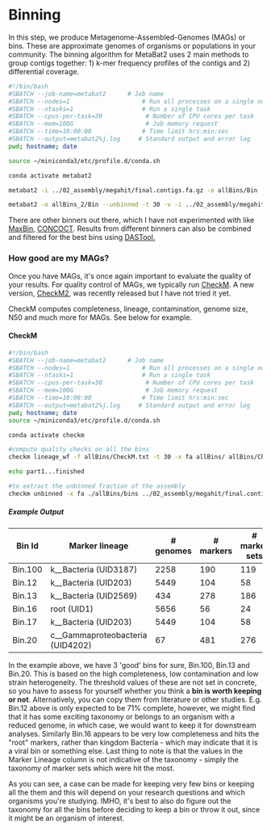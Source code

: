 # Binning

In this step, we produce Metagenome-Assembled-Genomes (MAGs) or bins. These are approximate genomes of organisms or populations in your community. The binning algorithm for MetaBat2 uses 2 main methods to group contigs together: 1) k-mer frequency profiles of the contigs and 2) differential coverage. 

```bash
#!/bin/bash
#SBATCH --job-name=metabat2      # Job name
#SBATCH --nodes=1                    # Run all processes on a single node
#SBATCH --ntasks=1                   # Run a single task
#SBATCH --cpus-per-task=30            # Number of CPU cores per task
#SBATCH --mem=100G                    # Job memory request
#SBATCH --time=10:00:00              # Time limit hrs:min:sec
#SBATCH --output=metabat2%j.log     # Standard output and error log
pwd; hostname; date

source ~/miniconda3/etc/profile.d/conda.sh

conda activate metabat2

metabat2 -i ../02_assembly/megahit/final.contigs.fa.gz -o allBins/Bin -a ../03_mapping/depth.txt --unbinned -t 30 -v

metabat2 -o allBins_2/Bin --unbinned -t 30 -v -i ../02_assembly/megahit/final.contigs.fa.gz ../03_mapping/*.bam

```

There are other binners out there, which I have not experimented with like [MaxBin](https://microbiomejournal.biomedcentral.com/articles/10.1186/2049-2618-2-26), [CONCOCT](https://concoct.readthedocs.io/en/latest/). Results from different binners can also be combined and filtered for the best bins using [DASTool.](https://github.com/cmks/DAS_Tool)

### **How good are my MAGs?**

Once you have MAGs, it's once again important to evaluate the quality of your results. For quality control of MAGs, we typically run [CheckM](https://github.com/Ecogenomics/CheckM/wiki). A new version, [CheckM2](https://github.com/chklovski/CheckM2), was recently released but I have not tried it yet. 

CheckM computes completeness, lineage, contamination, genome size, N50 and much more for MAGs. See below for example.

#### CheckM

```bash
#!/bin/bash
#SBATCH --job-name=metabat2      # Job name
#SBATCH --nodes=1                    # Run all processes on a single node
#SBATCH --ntasks=1                   # Run a single task
#SBATCH --cpus-per-task=30            # Number of CPU cores per task
#SBATCH --mem=100G                    # Job memory request
#SBATCH --time=10:00:00              # Time limit hrs:min:sec
#SBATCH --output=metabat2%j.log     # Standard output and error log
pwd; hostname; date
source ~/miniconda3/etc/profile.d/conda.sh

conda activate checkm

#compute quality checks on all the bins
checkm lineage_wf -f allBins/CheckM.txt -t 30 -x fa allBins/ allBins/Checkm

echo part1...finished

#to extract the unbinned fraction of the assembly
checkm unbinned -x fa ./allBins/bins ../02_assembly/megahit/final.contigs.fa ./allBins/bins/unbinned.fa unbinned_stats.tsv
```

##### Example Output

| Bin Id  | Marker lineage                   | # genomes | # markers | # marker sets | 0    | 1    | 2    | 3    | 4    | 5+   | Completeness | Contamination | Strain heterogeneity |
| ------- | -------------------------------- | --------- | --------- | ------------- | ---- | ---- | ---- | ---- | ---- | ---- | ------------ | ------------- | -------------------- |
| Bin.100 | k__Bacteria (UID3187)            | 2258      | 190       | 119           | 19   | 168  | 3    | 0    | 0    | 0    | 92.71        | 1.85          | 0                    |
| Bin.12  | k__Bacteria (UID203)             | 5449      | 104       | 58            | 22   | 82   | 0    | 0    | 0    | 0    | 71.08        | 0             | 0                    |
| Bin.13  | k__Bacteria (UID2569)            | 434       | 278       | 186           | 8    | 270  | 0    | 0    | 0    | 0    | 96.24        | 0             | 0                    |
| Bin.16  | root (UID1)                      | 5656      | 56        | 24            | 55   | 1    | 0    | 0    | 0    | 0    | 4.17         | 0             | 0                    |
| Bin.17  | k__Bacteria (UID203)             | 5449      | 104       | 58            | 8    | 62   | 26   | 8    | 0    | 0    | 86.21        | 18.34         | 52                   |
| Bin.20  | c__Gammaproteobacteria (UID4202) | 67        | 481       | 276           | 25   | 454  | 2    | 0    | 0    | 0    | 97.48        | 0.48          | 0                    |

In the example above, we have 3 'good' bins for sure, Bin.100, Bin.13 and Bin.20. This is based on the high completeness, low contamination and low strain heterogeneity. The threshold values of these are not set in concrete, so you have to assess for yourself whether you think a **bin is worth keeping or not**. Alternatively, you can copy them from literature or other studies. E.g. Bin.12 above is only expected to be 71% complete, however, we might find that it has some exciting taxonomy or belongs to an organism with a reduced genome, in which case, we would want to keep it for downstream analyses. Similarly Bin.16 appears to be very low completeness and hits the "root" markers, rather than kingdom Bacteria - which may indicate that it is a viral bin or something else. Last thing to note is that the values in the Marker Lineage column is not indicative of the taxonomy - simply the taxonomy of marker sets which were hit the most. 

As you can see, a case can be made for keeping very few bins or keeping all the them and this will depend on your research questions and which organisms you're studying. IMHO, it's best to also do figure out the taxonomy for all the bins before deciding to keep a bin or throw it out, since it might be an organism of interest.